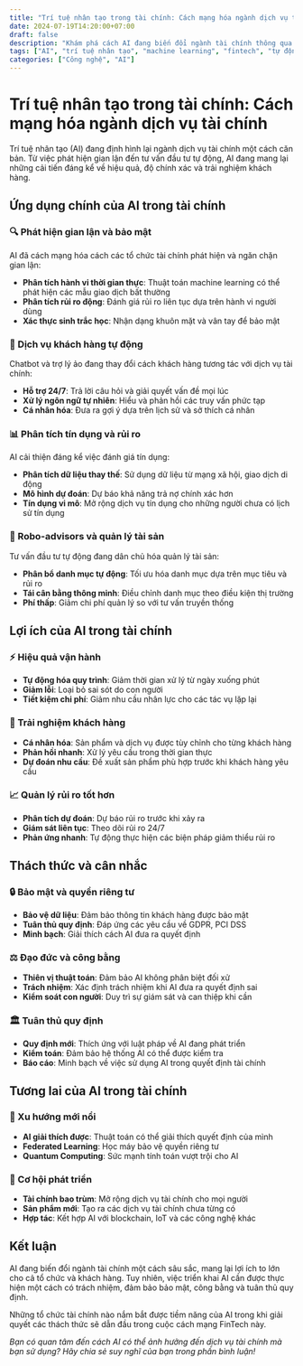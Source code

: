 ```yaml
---
title: "Trí tuệ nhân tạo trong tài chính: Cách mạng hóa ngành dịch vụ tài chính"
date: 2024-07-19T14:20:00+07:00
draft: false
description: "Khám phá cách AI đang biến đổi ngành tài chính thông qua tự động hóa, phân tích dự đoán và trải nghiệm khách hàng được cá nhân hóa."
tags: ["AI", "trí tuệ nhân tạo", "machine learning", "fintech", "tự động hóa"]
categories: ["Công nghệ", "AI"]
---
```


# Trí tuệ nhân tạo trong tài chính: Cách mạng hóa ngành dịch vụ tài chính

Trí tuệ nhân tạo (AI) đang định hình lại ngành dịch vụ tài chính một cách căn bản. Từ việc phát hiện gian lận đến tư vấn đầu tư tự động, AI đang mang lại những cải tiến đáng kể về hiệu quả, độ chính xác và trải nghiệm khách hàng.

## Ứng dụng chính của AI trong tài chính

### 🔍 Phát hiện gian lận và bảo mật

AI đã cách mạng hóa cách các tổ chức tài chính phát hiện và ngăn chặn gian lận:

- **Phân tích hành vi thời gian thực**: Thuật toán machine learning có thể phát hiện các mẫu giao dịch bất thường
- **Phân tích rủi ro động**: Đánh giá rủi ro liên tục dựa trên hành vi người dùng
- **Xác thực sinh trắc học**: Nhận dạng khuôn mặt và vân tay để bảo mật

### 🤖 Dịch vụ khách hàng tự động

Chatbot và trợ lý ảo đang thay đổi cách khách hàng tương tác với dịch vụ tài chính:

- **Hỗ trợ 24/7**: Trả lời câu hỏi và giải quyết vấn đề mọi lúc
- **Xử lý ngôn ngữ tự nhiên**: Hiểu và phản hồi các truy vấn phức tạp
- **Cá nhân hóa**: Đưa ra gợi ý dựa trên lịch sử và sở thích cá nhân

### 📊 Phân tích tín dụng và rủi ro

AI cải thiện đáng kể việc đánh giá tín dụng:

- **Phân tích dữ liệu thay thế**: Sử dụng dữ liệu từ mạng xã hội, giao dịch di động
- **Mô hình dự đoán**: Dự báo khả năng trả nợ chính xác hơn
- **Tín dụng vi mô**: Mở rộng dịch vụ tín dụng cho những người chưa có lịch sử tín dụng

### 💼 Robo-advisors và quản lý tài sản

Tư vấn đầu tư tự động đang dân chủ hóa quản lý tài sản:

- **Phân bổ danh mục tự động**: Tối ưu hóa danh mục dựa trên mục tiêu và rủi ro
- **Tái cân bằng thông minh**: Điều chỉnh danh mục theo điều kiện thị trường
- **Phí thấp**: Giảm chi phí quản lý so với tư vấn truyền thống

## Lợi ích của AI trong tài chính

### ⚡ Hiệu quả vận hành

- **Tự động hóa quy trình**: Giảm thời gian xử lý từ ngày xuống phút
- **Giảm lỗi**: Loại bỏ sai sót do con người
- **Tiết kiệm chi phí**: Giảm nhu cầu nhân lực cho các tác vụ lặp lại

### 🎯 Trải nghiệm khách hàng

- **Cá nhân hóa**: Sản phẩm và dịch vụ được tùy chỉnh cho từng khách hàng
- **Phản hồi nhanh**: Xử lý yêu cầu trong thời gian thực
- **Dự đoán nhu cầu**: Đề xuất sản phẩm phù hợp trước khi khách hàng yêu cầu

### 📈 Quản lý rủi ro tốt hơn

- **Phân tích dự đoán**: Dự báo rủi ro trước khi xảy ra
- **Giám sát liên tục**: Theo dõi rủi ro 24/7
- **Phản ứng nhanh**: Tự động thực hiện các biện pháp giảm thiểu rủi ro

## Thách thức và cân nhắc

### 🔒 Bảo mật và quyền riêng tư

- **Bảo vệ dữ liệu**: Đảm bảo thông tin khách hàng được bảo mật
- **Tuân thủ quy định**: Đáp ứng các yêu cầu về GDPR, PCI DSS
- **Minh bạch**: Giải thích cách AI đưa ra quyết định

### ⚖️ Đạo đức và công bằng

- **Thiên vị thuật toán**: Đảm bảo AI không phân biệt đối xử
- **Trách nhiệm**: Xác định trách nhiệm khi AI đưa ra quyết định sai
- **Kiểm soát con người**: Duy trì sự giám sát và can thiệp khi cần

### 🏛️ Tuân thủ quy định

- **Quy định mới**: Thích ứng với luật pháp về AI đang phát triển
- **Kiểm toán**: Đảm bảo hệ thống AI có thể được kiểm tra
- **Báo cáo**: Minh bạch về việc sử dụng AI trong quyết định tài chính

## Tương lai của AI trong tài chính

### 🔮 Xu hướng mới nổi

- **AI giải thích được**: Thuật toán có thể giải thích quyết định của mình
- **Federated Learning**: Học máy bảo vệ quyền riêng tư
- **Quantum Computing**: Sức mạnh tính toán vượt trội cho AI

### 🌟 Cơ hội phát triển

- **Tài chính bao trùm**: Mở rộng dịch vụ tài chính cho mọi người
- **Sản phẩm mới**: Tạo ra các dịch vụ tài chính chưa từng có
- **Hợp tác**: Kết hợp AI với blockchain, IoT và các công nghệ khác

## Kết luận

AI đang biến đổi ngành tài chính một cách sâu sắc, mang lại lợi ích to lớn cho cả tổ chức và khách hàng. Tuy nhiên, việc triển khai AI cần được thực hiện một cách có trách nhiệm, đảm bảo bảo mật, công bằng và tuân thủ quy định.

Những tổ chức tài chính nào nắm bắt được tiềm năng của AI trong khi giải quyết các thách thức sẽ dẫn đầu trong cuộc cách mạng FinTech này.

*Bạn có quan tâm đến cách AI có thể ảnh hưởng đến dịch vụ tài chính mà bạn sử dụng? Hãy chia sẻ suy nghĩ của bạn trong phần bình luận!*
